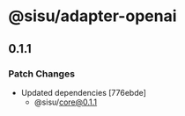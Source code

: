 # @sisu/adapter-openai

## 0.1.1

### Patch Changes

- Updated dependencies [776ebde]
  - @sisu/core@0.1.1
